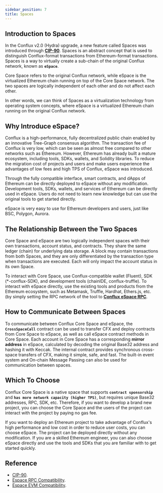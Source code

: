 ```yaml
---
sidebar_position: 7
title: Spaces
---
```


## **Introduction to Spaces**

In the Conflux v2.0 (Hydra) upgrade, a new feature called Spaces was introduced through **[CIP-90](https://github.com/Conflux-Chain/CIPs/blob/master/CIPs/cip-90.md)**. Spaces is an abstract concept that is used to distinguish Conflux-format transactions from Ethereum-format transactions. Spaces is a way to virtually create a sub-chain of the original Conflux network, known as **`eSpace`**.

Core Space refers to the original Conflux network, while eSpace is the virtualized Ethereum chain running on top of the Core Space network. The two spaces are logically independent of each other and do not affect each other.

In other words, we can think of Spaces as a virtualization technology from operating system concepts, where eSpace is a virtualized Ethereum chain running on the original Conflux network.

## **Why Introduce eSpace?**

Conflux is a high-performance, fully decentralized public chain enabled by an innovative Tree-Graph consensus algorithm. The transaction fee of Conflux is very low, which can be seen as almost free compared to other networks such as Ethereum. However, Ethereum has already built a mature ecosystem, including tools, SDKs, wallets, and Solidity libraries. To reduce the migration cost of projects and users and make users experience the advantages of low fees and high TPS of Conflux, eSpace was introduced.

Through the fully compatible interface, smart contracts, and dApps of Ethereum can be directly deployed to eSpace without any modification. Development tools, SDKs, wallets, and services of Ethereum can be directly used in eSpace. Users do not need to learn new knowledge but can use the original tools to get started directly.

eSpace is very easy to use for Ethereum developers and users, just like BSC, Polygon, Aurora.

## **The Relationship Between the Two Spaces**

Core Space and eSpace are two logically independent spaces with their own transactions, account status, and contracts. They share the same ledger (chain) for underlying data storage. A block may contain transactions from both Spaces, and they are only differentiated by the transaction type when transactions are executed. Each will only impact the account status in its own Space.

To interact with Core Space, use Conflux-compatible wallet (Fluent), SDK (*-conflux-SDK), and development tools (chainIDE, conflux-truffle). To interact with eSpace directly, use the existing tools and products from the Ethereum ecosystem, such as Metamask, Truffle, Hardhat, Ethers.js, etc. (by simply setting the RPC network of the tool to **[Conflux eSpace RPC](../../espace/build/network-endpoints.md)**.

## **How to Communicate Between Spaces**

To communicate between Conflux Core Space and eSpace, the **`CrossSpaceCall`** contract can be used to transfer CFX and deploy contracts from Core Space to eSpace, as well as call eSpace contract methods in Core Space. Each account in Core Space has a corresponding **mirror address** in eSpace, calculated by decoding the original Base32 address and hashing it with Keccak. The internal contract provides synchronous cross-space transfers of CFX, making it simple, safe, and fast. The built-in event system and On-chain Message Passing can also be used for communication between spaces.

## **Which To Choose**

Conflux Core Space is a native space that supports **`contract sponsorship`** and **`has more network capacity (higher TPS)`**, but requires unique Base32 addresses, RPC, SDK, etc. Therefore, if you want to develop a brand new project, you can choose the Core Space and the users of the project can interact with the project by paying no gas fee.

If you want to deploy an Ethereum project to take advantage of Conflux's high performance and low cost in order to reduce user costs, you can choose eSpace. The project can be deployed directly without any modification. If you are a skilled Ethereum engineer, you can also choose eSpace directly and use the tools and SDKs that you are familiar with to get started quickly.

## Reference

- [CIP-90](https://github.com/Conflux-Chain/CIPs/blob/master/CIPs/cip-90.md).
- [Espace RPC Compatibility](../../espace/build/compatibility/rpc-compatibility.md).
- [Espace EVM Compatibility](../../espace/build/compatibility/evm-compatibility.md).
